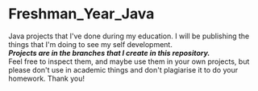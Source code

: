 # Freshman_Year_Java
Java projects that I've done during my education.
I will be publishing the things that I'm doing to see my self development. <br><strong><em> Projects are in the branches that I create in this repository.</em></strong>
<br>Feel free to inspect them, and maybe use them in your own projects, but please don't use in academic things and don't plagiarise it to do your homework.
Thank you!
